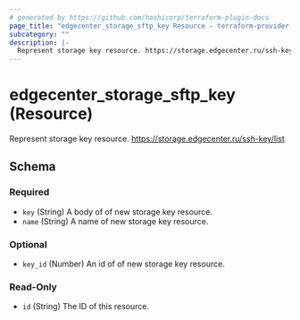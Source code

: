 ```yaml
---
# generated by https://github.com/hashicorp/terraform-plugin-docs
page_title: "edgecenter_storage_sftp_key Resource - terraform-provider-edgecenter"
subcategory: ""
description: |-
  Represent storage key resource. https://storage.edgecenter.ru/ssh-key/list
---
```


# edgecenter_storage_sftp_key (Resource)

Represent storage key resource. https://storage.edgecenter.ru/ssh-key/list



<!-- schema generated by tfplugindocs -->
## Schema

### Required

- `key` (String) A body of of new storage key resource.
- `name` (String) A name of new storage key resource.

### Optional

- `key_id` (Number) An id of of new storage key resource.

### Read-Only

- `id` (String) The ID of this resource.


